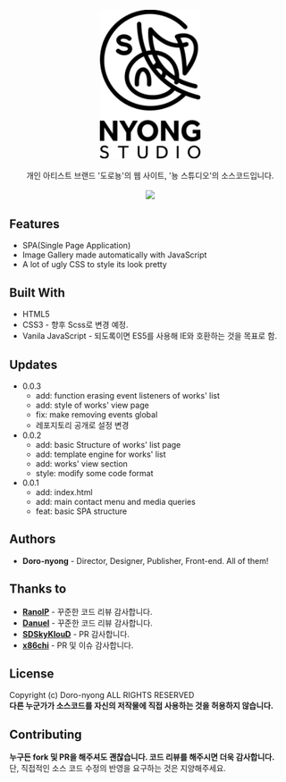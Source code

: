 <p align="center">
<img src="img/logo_studio_withtypo.svg" width="180"><br><br>
개인 아티스트 브랜드 '도로뇽'의 웹 사이트, '뇽 스튜디오'의 소스코드입니다.
<br><br>
<img src="https://img.shields.io/github/stars/Doro-nyong/nyong-studio.svg?style=flat-square">
</p>

## Features

* SPA(Single Page Application)
* Image Gallery made automatically with JavaScript
* A lot of ugly CSS to style its look pretty


## Built With

* HTML5
* CSS3 - 향후 Scss로 변경 예정.
* Vanila JavaScript - 되도록이면 ES5를 사용해 IE와 호환하는 것을 목표로 함.


## Updates

* 0.0.3
    * add: function erasing event listeners of works' list
    * add: style of works' view page
    * fix: make removing events global
    * 레포지토리 공개로 설정 변경
* 0.0.2
    * add: basic Structure of works' list page
    * add: template engine for works' list
    * add: works' view section
    * style: modify some code format
* 0.0.1
    * add: index.html
    * add: main contact menu and media queries
    * feat: basic SPA structure


## Authors

* **Doro-nyong** - Director, Designer, Publisher, Front-end. All of them!


## Thanks to

* **[RanolP](https://github.com/RanolP)** - 꾸준한 코드 리뷰 감사합니다.
* **[Danuel](https://github.com/Danue1)** - 꾸준한 코드 리뷰 감사합니다.
* **[SDSkyKlouD](https://github.com/SDSkyKlouD)** - PR 감사합니다.
* **[x86chi](https://github.com/x86chi)** - PR 및 이슈 감사합니다.


## License

Copyright (c) Doro-nyong ALL RIGHTS RESERVED<br>
**다른 누군가가 소스코드를 자신의 저작물에 직접 사용하는 것을 허용하지 않습니다.**


## Contributing

**누구든 fork 및 PR을 해주셔도 괜찮습니다. 코드 리뷰를 해주시면 더욱 감사합니다.**<br>
단, 직접적인 소스 코드 수정의 반영을 요구하는 것은 지양해주세요.
